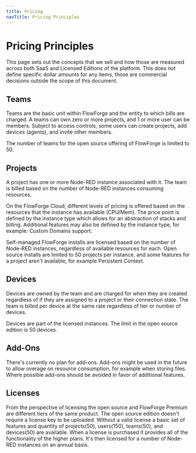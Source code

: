 ```yaml
---
title: Pricing
navTitle: Pricing Principles
---
```


# Pricing Principles

This page sets out the concepts that we sell and how those are measured across both SaaS and Licensed Editions of the platform.
This does not define specific dollar amounts for any items, those are commercial decisions outside the scope of this document.

## Teams

Teams are the basic unit within FlowForge and the entity to which bills are charged.
A teams can own zero or more projects, and 1 or more user can be members. Subject
to access controls, some users can create projects, add devices (agents), and invite
other members.

The number of teams for the open source offering of FlowForge is limited to 50.

## Projects

A project has one or more Node-RED instance associated with it. The team is billed
based on the number of Node-RED instances consuming resources.

On the FlowForge Cloud, different levels of pricing is offered based on the
resources that the instance has available (CPU/Mem). The price point is defined
by the instance type which allows for an abstraction of stacks and billing. Additional
features may also be defined by the instance type, for example: Custom Domains support.

Self-managed FlowForge installs are licensed based on the number of Node-RED instances, regardless of
available resources for each. Open source installs are limited to 50 projects per
instance, and some features for a project aren't available, for example Persistent Context.

## Devices

Devices are owned by the team and are charged for when they are created
regardless of if they are assigned to a project or their connection state.
The team is billed per device at the same rate regardless of tier or number of devices.

Devices are part of the licensed instances. The limit in the open source edition is 50 devices.

## Add-Ons

There's currently no plan for add-ons. Add-ons might be used in the future to
allow overage on resource consumption, for example when storing files.
Where possible add-ons should be avoided in favor of additional features.

## Licenses

From the perspective of licensing the open source and FlowForge Premium are
different tiers of the same product. The open source edition doesn't require a
license key to be uploaded. Without a valid license a basic set of features and
quantity of projects(50), users(150), teams(50), and devices(50) are available.
When a license is purchased it provides all of the functionality of the higher
plans. It's then licensed for a number of Node-RED instances on an annual basis.
